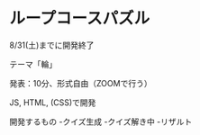 # ループコースパズル

8/31(土)までに開発終了

テーマ「輪」

発表：10分、形式自由（ZOOMで行う）

JS, HTML, (CSS)で開発

開発するもの
-クイズ生成
-クイズ解き中
-リザルト
